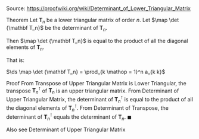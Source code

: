 # 

Source: https://proofwiki.org/wiki/Determinant_of_Lower_Triangular_Matrix

Theorem
Let $\mathbf T_n$ be a lower triangular matrix of order $n$.
Let $\map \det {\mathbf T_n}$ be the determinant of $\mathbf T_n$.

Then $\map \det {\mathbf T_n}$ is equal to the product of all the diagonal elements of $\mathbf T_n$.

That is:

$\ds \map \det {\mathbf T_n} = \prod_{k \mathop = 1}^n a_{k k}$


Proof
From Transpose of Upper Triangular Matrix is Lower Triangular, the transpose $\mathbf T_n^\intercal$ of $\mathbf T_n$ is an upper triangular matrix.
From Determinant of Upper Triangular Matrix, the determinant of $\mathbf T_n^\intercal$ is equal to the product of all the diagonal elements of $\mathbf T_n^\intercal$.
From Determinant of Transpose, the determinant of $\mathbf T_n^\intercal$ equals the determinant of $\mathbf T_n$.
$\blacksquare$


Also see
Determinant of Upper Triangular Matrix




